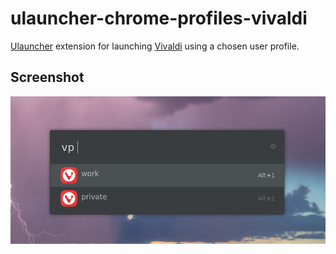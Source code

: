 # ulauncher-chrome-profiles-vivaldi

[Ulauncher](https://ulauncher.io) extension for launching [Vivaldi](https://vivaldi.com) using a chosen user profile.

## Screenshot

![screenshot](./screenshot.png)
